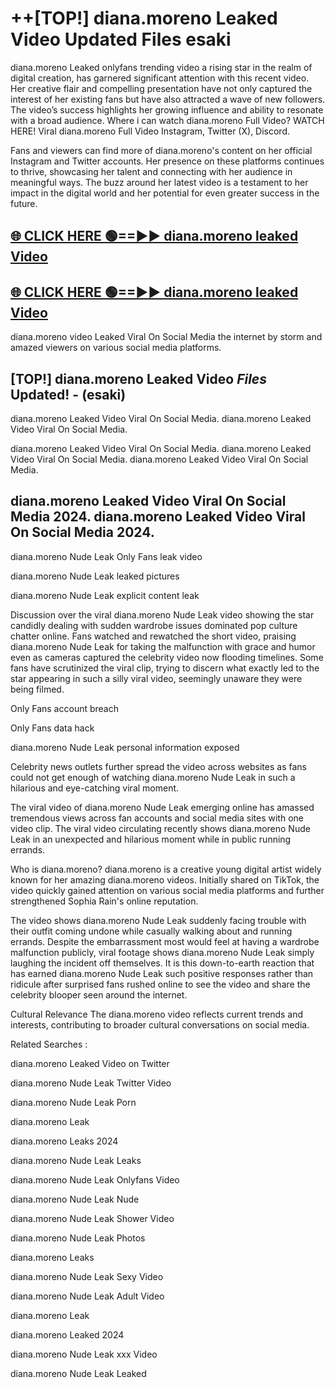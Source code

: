 # ++[TOP!] diana.moreno Leaked Video Updated Files esaki<br>

diana.moreno Leaked onlyfans trending video a rising star in the realm of digital creation, has garnered significant attention with this recent video. Her creative flair and compelling presentation have not only captured the interest of her existing fans but have also attracted a wave of new followers. The video’s success highlights her growing influence and ability to resonate with a broad audience.
Where i can watch diana.moreno Full Video? WATCH HERE! Viral diana.moreno Full Video Instagram, Twitter (X), Discord.


Fans and viewers can find more of diana.moreno's content on her official Instagram and Twitter accounts. Her presence on these platforms continues to thrive, showcasing her talent and connecting with her audience in meaningful ways. The buzz around her latest video is a testament to her impact in the digital world and her potential for even greater success in the future.


## [🌐 CLICK HERE 🟢==►► diana.moreno leaked Video ](https://xnudes.xyz/go)

## [🌐 CLICK HERE 🟢==►► diana.moreno leaked Video ](https://xnudes.xyz/go)



diana.moreno video Leaked Viral On Social Media the internet by storm and amazed viewers on various social media platforms.


## [TOP!] diana.moreno Leaked Video *Files* Updated! - (esaki)

diana.moreno Leaked Video Viral On Social Media. diana.moreno Leaked Video Viral On Social Media.

diana.moreno Leaked Video Viral On Social Media. diana.moreno Leaked Video Viral On Social Media. diana.moreno Leaked Video Viral On Social Media.


## diana.moreno Leaked Video Viral On Social Media 2024. diana.moreno Leaked Video Viral On Social Media 2024.
diana.moreno Nude Leak Only Fans leak video

diana.moreno Nude Leak leaked pictures

diana.moreno Nude Leak explicit content leak

Discussion over the viral diana.moreno Nude Leak video showing the star candidly dealing with sudden wardrobe issues dominated pop culture chatter online. Fans watched and rewatched the short video, praising diana.moreno Nude Leak for taking the malfunction with grace and humor even as cameras captured the celebrity video now flooding timelines. Some fans have scrutinized the viral clip, trying to discern what exactly led to the star appearing in such a silly viral video, seemingly unaware they were being filmed.


Only Fans account breach

Only Fans data hack

diana.moreno Nude Leak personal information exposed

Celebrity news outlets further spread the video across websites as fans could not get enough of watching diana.moreno Nude Leak in such a hilarious and eye-catching viral moment.


The viral video of diana.moreno Nude Leak emerging online has amassed tremendous views across fan accounts and social media sites with one video clip. The viral video circulating recently shows diana.moreno Nude Leak in an unexpected and hilarious moment while in public running errands.


Who is diana.moreno? diana.moreno is a creative young digital artist widely known for her amazing diana.moreno videos. Initially shared on TikTok, the video quickly gained attention on various social media platforms and further strengthened Sophia Rain's online reputation.

The video shows diana.moreno Nude Leak suddenly facing trouble with their outfit coming undone while casually walking about and running errands. Despite the embarrassment most would feel at having a wardrobe malfunction publicly, viral footage shows diana.moreno Nude Leak simply laughing the incident off themselves. It is this down-to-earth reaction that has earned diana.moreno Nude Leak such positive responses rather than ridicule after surprised fans rushed online to see the video and share the celebrity blooper seen around the internet.

Cultural Relevance The diana.moreno video reflects current trends and interests, contributing to broader cultural conversations on social media.

Related Searches :

diana.moreno Leaked Video on Twitter

diana.moreno Nude Leak Twitter Video

diana.moreno Nude Leak Porn

diana.moreno Leak 

diana.moreno Leaks 2024

diana.moreno Nude Leak Leaks

diana.moreno Nude Leak Onlyfans Video

diana.moreno Nude Leak Nude

diana.moreno Nude Leak Shower Video

diana.moreno Nude Leak Photos

diana.moreno Leaks

diana.moreno Nude Leak Sexy Video

diana.moreno Nude Leak Adult Video

diana.moreno Leak

diana.moreno Leaked 2024

diana.moreno Nude Leak xxx Video

diana.moreno Nude Leak Leaked